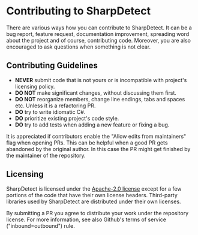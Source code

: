 ﻿# Contributing to SharpDetect

There are various ways how you can contribute to SharpDetect. It can be a bug report, feature request, documentation improvement, spreading word about the project and of course, contributing code.
Moreover, you are also encouraged to ask questions when something is not clear.

## Contributing Guidelines

* **NEVER** submit code that is not yours or is incompatible with project's licensing policy.
* **DO NOT** make significant changes, without discussing them first.
* **DO NOT** reorganize members, change line endings, tabs and spaces etc. Unless it is a refactoring PR.
* **DO** try to write idiomatic C#.
* **DO** prioritize existing project's code style.
* **DO** try to add tests when adding a new feature or fixing a bug.

It is appreciated if contributors enable the "Allow edits from maintainers" flag when opening PRs. This can be helpful when a good PR gets abandoned by the original author.
In this case the PR might get finished by the maintainer of the repository.

## Licensing

SharpDetect is licensed under the [Apache-2.0 license](LICENSE.md) except for a few portions of the code that have their own license headers. Third-party libraries used by SharpDetect are distributed under their own licenses.

By submitting a PR you agree to distribute your work under the repository license. For more information, see also Github's terms of service ("inbound=outbound") rule.